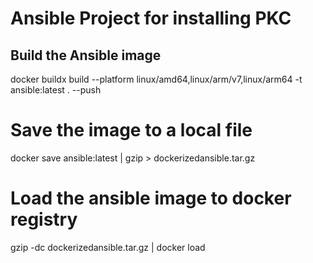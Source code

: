 # Ansible Project for installing PKC

## Build the Ansible image
docker buildx build --platform linux/amd64,linux/arm/v7,linux/arm64 -t ansible:latest . --push


# Save the image to a local file
docker save ansible:latest | gzip > dockerizedansible.tar.gz

# Load the ansible image to docker registry
gzip -dc dockerizedansible.tar.gz | docker load
